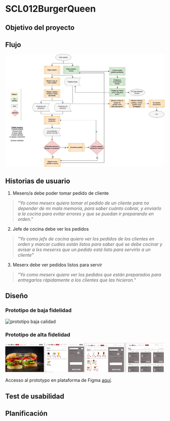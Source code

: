 # SCL012BurgerQueen

## Objetivo del proyecto

## Flujo

![Flujo.Burger.Queen](img/Diagram_BurgerQueen2.jpg)

## Historias de usuario

1. Mesero/a debe poder tomar pedido de cliente

>_"Yo como meserx quiero tomar el pedido de un cliente para no depender de mi mala memoria, para saber cuánto cobrar, y enviarlo a la cocina para evitar errores y que se puedan ir preparando en orden."_

2. Jefe de cocina debe ver los pedidos

>_"Yo como jefx de cocina quiero ver los pedidos de los clientes en orden y marcar cuáles están listos para saber qué se debe cocinar y avisar a lxs meserxs que un pedido está listo para servirlo a un cliente"_

3. Meserx debe ver pedidos listos para servir

>_"Yo como meserx quiero ver los pedidos que están preparados para entregarlos rápidamente a los clientes que las hicieron."_


## Diseño

### Prototipo de baja fidelidad

![prototipo baja calidad](https://github.com/ievastumpe/SCL012-burger-queen/blob/master/img/sketch2.png?raw=true)

### Prototipo de alta fidelidad

![prototipo alta calidad](img/Figma_prototype.png)

Accesso al prototypo en plataforma de Figma [aquí](https://www.figma.com/file/H6Rvl4NQQsPHM1SynEv75A/Untitled?node-id=0%3A1).


## Test de usabilidad

## Planificación


